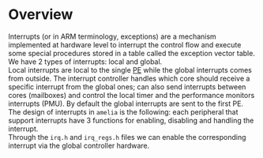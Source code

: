 # Overview
Interrupts (or in ARM terminology, exceptions) are a mechanism implemented
at hardware level to interrupt the control flow and execute some special
procedures stored in a table called the exception vector table.  
We have 2 types of interrupts: local and global.  
Local interrupts are local to the single [PE](https://developer.arm.com/documentation/102404/0202/Common-architecture-terms) while the global
interrupts comes from outside. The interrupt controller handles which core 
should receive  a specific interrupt from the global ones; can also 
send interrupts between cores (mailboxes) and control the local timer and
the performance monitors interrupts (PMU). 
By default the global interrupts are sent to the first PE.  
The design of interrupts in `amelia` is the following: each peripheral that support
interrupts have 3 functions for enabling, disabling and handling the interrupt.  
Through the `irq.h` and `irq_regs.h` files we can enable the corresponding interrupt
via the global controller hardware.  